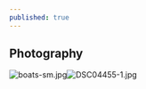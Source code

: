 ```yaml
---
published: true
---
```

## Photography

![boats-sm.jpg]({{site.baseurl}}/media/boats-sm.jpg)![DSC04455-1.jpg]({{site.baseurl}}/media/DSC04455-1.jpg)

